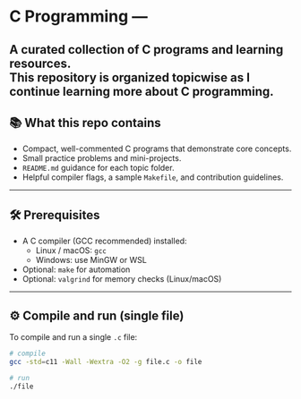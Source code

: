 # C Programming — &nbsp;

A curated collection of C programs and learning resources.  
This repository is organized topicwise as I continue learning more about C programming. 
---
## 📚 What this repo contains
- Compact, well-commented C programs that demonstrate core concepts.
- Small practice problems and mini-projects.
- `README.md` guidance for each topic folder.
- Helpful compiler flags, a sample `Makefile`, and contribution guidelines.

---

## 🛠 Prerequisites
- A C compiler (GCC recommended) installed:
  - Linux / macOS: `gcc`
  - Windows: use MinGW or WSL
- Optional: `make` for automation
- Optional: `valgrind` for memory checks (Linux/macOS)

---

## ⚙️ Compile and run (single file)
To compile and run a single `.c` file:

```bash
# compile
gcc -std=c11 -Wall -Wextra -O2 -g file.c -o file

# run
./file
```

